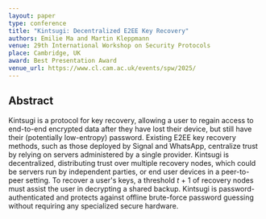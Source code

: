 ```yaml
---
layout: paper
type: conference
title: "Kintsugi: Decentralized E2EE Key Recovery"
authors: Emilie Ma and Martin Kleppmann
venue: 29th International Workshop on Security Protocols
place: Cambridge, UK
award: Best Presentation Award
venue_url: https://www.cl.cam.ac.uk/events/spw/2025/
---
```


Abstract
--------

Kintsugi is a protocol for key recovery, allowing a user to regain access to end-to-end encrypted
data after they have lost their device, but still have their (potentially low-entropy) password.
Existing E2EE key recovery methods, such as those deployed by Signal and WhatsApp, centralize trust
by relying on servers administered by a single provider. Kintsugi is decentralized, distributing
trust over multiple recovery nodes, which could be servers run by independent parties, or end user
devices in a peer-to-peer setting. To recover a user's keys, a threshold _t_ + 1 of recovery nodes
must assist the user in decrypting a shared backup. Kintsugi is password-authenticated and protects
against offline brute-force password guessing without requiring any specialized secure hardware.
